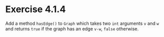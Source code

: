 # Exercise 4.1.4

Add a method `hasEdge()` to `Graph` which takes two `int` arguments
`v` and `w` and returns `true` if the graph has an edge `v-w`, `false`
otherwise.